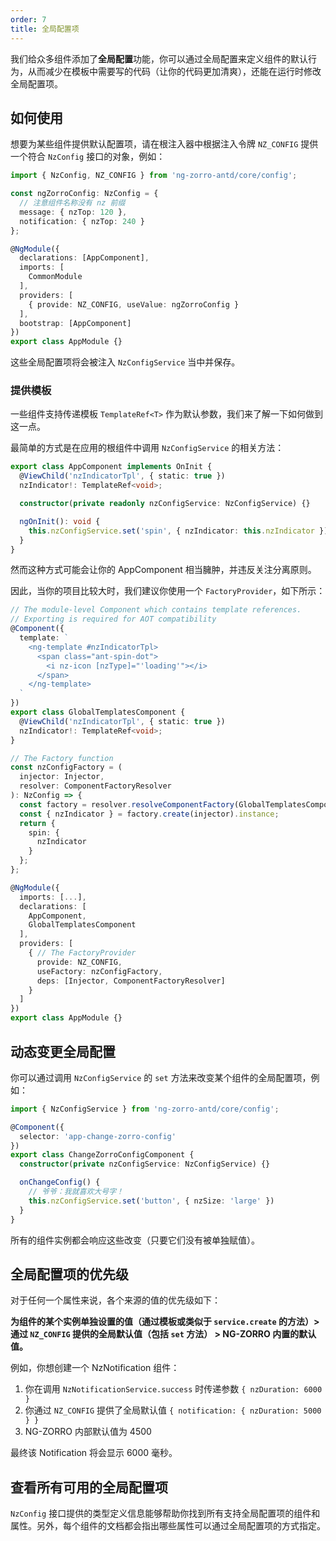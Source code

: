 ```yaml
---
order: 7
title: 全局配置项
---
```


我们给众多组件添加了**全局配置**功能，你可以通过全局配置来定义组件的默认行为，从而减少在模板中需要写的代码（让你的代码更加清爽），还能在运行时修改全局配置项。

## 如何使用

想要为某些组件提供默认配置项，请在根注入器中根据注入令牌 `NZ_CONFIG` 提供一个符合 `NzConfig` 接口的对象，例如：

```typescript
import { NzConfig, NZ_CONFIG } from 'ng-zorro-antd/core/config';

const ngZorroConfig: NzConfig = {
  // 注意组件名称没有 nz 前缀
  message: { nzTop: 120 },
  notification: { nzTop: 240 }
};

@NgModule({
  declarations: [AppComponent],
  imports: [
    CommonModule
  ],
  providers: [
    { provide: NZ_CONFIG, useValue: ngZorroConfig }
  ],
  bootstrap: [AppComponent]
})
export class AppModule {}
```

这些全局配置项将会被注入 `NzConfigService` 当中并保存。

### 提供模板

一些组件支持传递模板 `TemplateRef<T>` 作为默认参数，我们来了解一下如何做到这一点。

最简单的方式是在应用的根组件中调用 `NzConfigService` 的相关方法：

```typescript
export class AppComponent implements OnInit {
  @ViewChild('nzIndicatorTpl', { static: true })
  nzIndicator!: TemplateRef<void>;

  constructor(private readonly nzConfigService: NzConfigService) {}

  ngOnInit(): void {
    this.nzConfigService.set('spin', { nzIndicator: this.nzIndicator });
  }
}
```

然而这种方式可能会让你的 AppComponent 相当臃肿，并违反关注分离原则。

因此，当你的项目比较大时，我们建议你使用一个 `FactoryProvider`，如下所示：

```typescript
// The module-level Component which contains template references.
// Exporting is required for AOT compatibility
@Component({
  template: `
    <ng-template #nzIndicatorTpl>
      <span class="ant-spin-dot">
        <i nz-icon [nzType]="'loading'"></i>
      </span>
    </ng-template>
  `
})
export class GlobalTemplatesComponent {
  @ViewChild('nzIndicatorTpl', { static: true })
  nzIndicator!: TemplateRef<void>;
}

// The Factory function
const nzConfigFactory = (
  injector: Injector,
  resolver: ComponentFactoryResolver
): NzConfig => {
  const factory = resolver.resolveComponentFactory(GlobalTemplatesComponent);
  const { nzIndicator } = factory.create(injector).instance;
  return {
    spin: {
      nzIndicator
    }
  };
};

@NgModule({
  imports: [...],
  declarations: [
    AppComponent,
    GlobalTemplatesComponent
  ],
  providers: [
    { // The FactoryProvider
      provide: NZ_CONFIG,
      useFactory: nzConfigFactory,
      deps: [Injector, ComponentFactoryResolver]
    }
  ]
})
export class AppModule {}
```

## 动态变更全局配置

你可以通过调用 `NzConfigService` 的 `set` 方法来改变某个组件的全局配置项，例如：

```typescript
import { NzConfigService } from 'ng-zorro-antd/core/config';

@Component({
  selector: 'app-change-zorro-config'
})
export class ChangeZorroConfigComponent {
  constructor(private nzConfigService: NzConfigService) {}

  onChangeConfig() {
    // 爷爷：我就喜欢大号字！
    this.nzConfigService.set('button', { nzSize: 'large' })
  }
}
```

所有的组件实例都会响应这些改变（只要它们没有被单独赋值）。

## 全局配置项的优先级

对于任何一个属性来说，各个来源的值的优先级如下：

**为组件的某个实例单独设置的值（通过模板或类似于 `service.create` 的方法）> 通过 `NZ_CONFIG` 提供的全局默认值（包括 `set` 方法）  > NG-ZORRO 内置的默认值。**

例如，你想创建一个 NzNotification 组件：

1. 你在调用 `NzNotificationService.success` 时传递参数 `{ nzDuration: 6000 }`
2. 你通过 `NZ_CONFIG` 提供了全局默认值 `{ notification: { nzDuration: 5000 } }`
3. NG-ZORRO 内部默认值为 4500

最终该 Notification 将会显示 6000 毫秒。

## 查看所有可用的全局配置项

`NzConfig` 接口提供的类型定义信息能够帮助你找到所有支持全局配置项的组件和属性。另外，每个组件的文档都会指出哪些属性可以通过全局配置项的方式指定。
